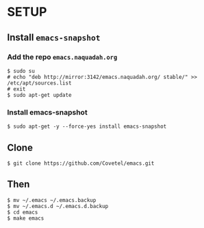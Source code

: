 # SETUP

## Install `emacs-snapshot`

### Add the repo `emacs.naquadah.org`

```
$ sudo su
# echo "deb http://mirror:3142/emacs.naquadah.org/ stable/" >> /etc/apt/sources.list
# exit
$ sudo apt-get update
```

### Install emacs-snapshot

```
$ sudo apt-get -y --force-yes install emacs-snapshot
```

## Clone
```
$ git clone https://github.com/Covetel/emacs.git
```

## Then
```
$ mv ~/.emacs ~/.emacs.backup
$ mv ~/.emacs.d ~/.emacs.d.backup
$ cd emacs
$ make emacs
```
